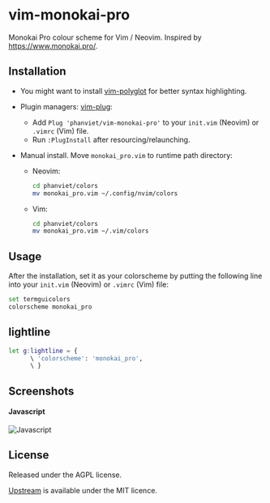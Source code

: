 # vim-monokai-pro

Monokai Pro colour scheme for Vim / Neovim. Inspired by https://www.monokai.pro/.

## Installation

- You might want to install [vim-polyglot](https://github.com/sheerun/vim-polyglot) for better syntax highlighting.

- Plugin managers: [vim-plug](https://github.com/junegunn/vim-plug):
  + Add `Plug 'phanviet/vim-monokai-pro'` to your `init.vim` (Neovim) or `.vimrc` (Vim) file.
  + Run `:PlugInstall` after resourcing/relaunching.

- Manual install. Move `monokai_pro.vim` to runtime path directory:
  + Neovim:
	``` bash
	cd phanviet/colors
	mv monokai_pro.vim ~/.config/nvim/colors
	```
  + Vim:
	``` bash
	cd phanviet/colors
	mv monokai_pro.vim ~/.vim/colors
	```

## Usage

After the installation, set it as your colorscheme by putting the following line into your `init.vim` (Neovim) or `.vimrc` (Vim) file:

``` bash
set termguicolors
colorscheme monokai_pro
```

## lightline
```bash
let g:lightline = {
      \ 'colorscheme': 'monokai_pro',
      \ }
```
## Screenshots

#### Javascript

![Javascript](screenshots/js-preview.png?raw=true "Javascript syntax")

## License

Released under the AGPL license.

[Upstream](https://github.com/phanviet/vim-monokai-pro) is available under the MIT licence.
